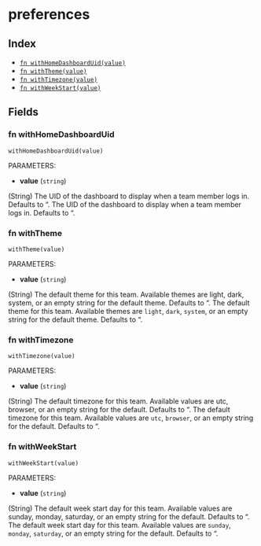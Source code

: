# preferences



## Index

* [`fn withHomeDashboardUid(value)`](#fn-withhomedashboarduid)
* [`fn withTheme(value)`](#fn-withtheme)
* [`fn withTimezone(value)`](#fn-withtimezone)
* [`fn withWeekStart(value)`](#fn-withweekstart)

## Fields

### fn withHomeDashboardUid

```jsonnet
withHomeDashboardUid(value)
```

PARAMETERS:

* **value** (`string`)

(String) The UID of the dashboard to display when a team member logs in. Defaults to “.
The UID of the dashboard to display when a team member logs in. Defaults to “.
### fn withTheme

```jsonnet
withTheme(value)
```

PARAMETERS:

* **value** (`string`)

(String) The default theme for this team. Available themes are light, dark, system, or an empty string for the default theme. Defaults to “.
The default theme for this team. Available themes are `light`, `dark`, `system`, or an empty string for the default theme. Defaults to “.
### fn withTimezone

```jsonnet
withTimezone(value)
```

PARAMETERS:

* **value** (`string`)

(String) The default timezone for this team. Available values are utc, browser, or an empty string for the default. Defaults to “.
The default timezone for this team. Available values are `utc`, `browser`, or an empty string for the default. Defaults to “.
### fn withWeekStart

```jsonnet
withWeekStart(value)
```

PARAMETERS:

* **value** (`string`)

(String) The default week start day for this team. Available values are sunday, monday, saturday, or an empty string for the default. Defaults to “.
The default week start day for this team. Available values are `sunday`, `monday`, `saturday`, or an empty string for the default. Defaults to “.